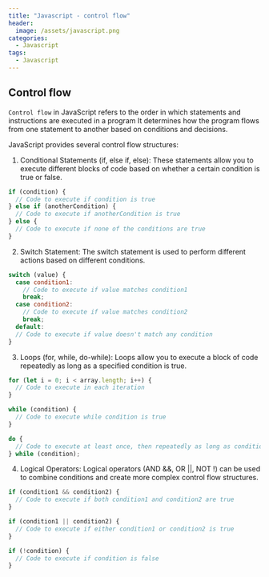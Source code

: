 ```yaml
---
title: "Javascript - control flow"
header:
  image: /assets/javascript.png
categories:
  - Javascript
tags:
  - Javascript
---
```


## Control flow

`Control flow` in JavaScript refers to the order in which statements and instructions are executed in a program
It determines how the program flows from one statement to another based on conditions and decisions.

JavaScript provides several control flow structures:

1. Conditional Statements (if, else if, else): These statements allow you to execute different blocks of code based on whether a certain condition is true or false.

```js
if (condition) {
  // Code to execute if condition is true
} else if (anotherCondition) {
  // Code to execute if anotherCondition is true
} else {
  // Code to execute if none of the conditions are true
}
```

2. Switch Statement: The switch statement is used to perform different actions based on different conditions.

```js
switch (value) {
  case condition1:
    // Code to execute if value matches condition1
    break;
  case condition2:
    // Code to execute if value matches condition2
    break;
  default:
  // Code to execute if value doesn't match any condition
}
```

3. Loops (for, while, do-while): Loops allow you to execute a block of code repeatedly as long as a specified condition is true.

```js
for (let i = 0; i < array.length; i++) {
  // Code to execute in each iteration
}

while (condition) {
  // Code to execute while condition is true
}

do {
  // Code to execute at least once, then repeatedly as long as condition is true
} while (condition);
```

4. Logical Operators: Logical operators (AND &&, OR ||, NOT !) can be used to combine conditions and create more complex control flow structures.

```js
if (condition1 && condition2) {
  // Code to execute if both condition1 and condition2 are true
}

if (condition1 || condition2) {
  // Code to execute if either condition1 or condition2 is true
}

if (!condition) {
  // Code to execute if condition is false
}
```
